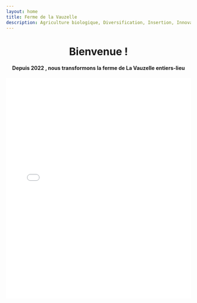 ```yaml
---
layout: home
title: Ferme de la Vauzelle
description: Agriculture biologique, Diversification, Insertion, Innovation ouverte et collaborative.
---
```

<h1 style="text-align: center;">Bienvenue !</h1>

<h4 style="text-align: center;">Depuis <span class="badge bg-success">2022</span>
, nous transformons la ferme de La Vauzelle en<span class="badge bg-success">tiers-lieu</span></h4>


<iframe class="embed-responsive-item" width="100%" height="600px" frameborder="0" allowfullscreen allow="geolocation" src="//umap.openstreetmap.fr/fr/map/la-vauzelle_1304861?scaleControl=true&miniMap=true&scrollWheelZoom=true&zoomControl=true&editMode=disabled&moreControl=true&searchControl=null&tilelayersControl=null&embedControl=null&datalayersControl=true&onLoadPanel=none&captionBar=false&captionMenus=true#19/45.827969/-0.784393"></iframe>
